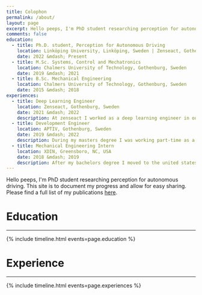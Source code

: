 ```yaml
---
title: Colophon
permalink: /about/
layout: page
excerpt: Hello peeps, I'm PhD student researching perception for autonomous driving. This blog is to document my progress and allow for easy sharing.
comments: false
education:
  - title: Ph.D. student, Perception for Autonomous Driving
    location: Linköping University, Linköping, Sweden | Zenseact, Gothenburg, Sweden
    date: 2022 &mdash; Present
  - title: M.Sc. Systems, Control and Mechatronics
    location: Chalmers University of Technology, Gothenburg, Sweden
    date: 2019 &mdash; 2021
  - title: B.Sc. Mechanical Engineering
    location: Chalmers University of Technology, Gothenburg, Sweden
    date: 2015 &mdash; 2018
experiences:
  - title: Deep Learning Engineer
    location: Zenseact, Gothenburg, Sweden
    date: 2021 &mdash; 2022
    description: At zenseact I worked as a deep learning engineer in our object detection team. Specifically, I was focusing on our traffic sign recognition pipeline. I transitioned from this position to an industrial phd position in the same company.
  - title: Development Engineer
    location: APTIV, Gothenburg, Sweden
    date: 2019 &mdash; 2022
    description: During my masters degree I was working part-time as a development engineer at APTIV. Here I was working on a project to transform a small electric vehicle into a autonomous platform for package delivery.
  - title: Mechanical Engineering Intern
    location: XDIN, Greensboro, NC, USA
    date: 2018 &mdash; 2019
    description: After my bachelors degree I moved to the united states and did an internship at Volvo Trucks North America on behalf of XDIN.
---
```


Hello peeps, I'm PhD student researching perception for autonomous driving. This site is to document my progress and allow for easy sharing. Please find a full list of my publications [here](/publications/).

# Education
---

{% include timeline.html events=page.education %}
# Experience
---

{% include timeline.html events=page.experiences %}

